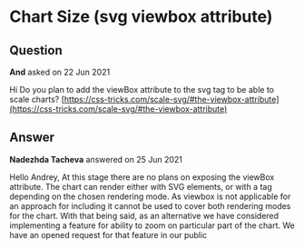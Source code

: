 # Chart Size (svg viewbox attribute)

## Question

**And** asked on 22 Jun 2021

Hi Do you plan to add the viewBox attribute to the svg tag to be able to scale charts? [https://css-tricks.com/scale-svg/#the-viewbox-attribute](https://css-tricks.com/scale-svg/#the-viewbox-attribute)

## Answer

**Nadezhda Tacheva** answered on 25 Jun 2021

Hello Andrey, At this stage there are no plans on exposing the viewBox attribute. The chart can render either with SVG elements, or with a <canvas> tag depending on the chosen rendering mode. As viewbox is not applicable for <canvas> an approach for including it cannot be used to cover both rendering modes for the chart. With that being said, as an alternative we have considered implementing a feature for ability to zoom on particular part of the chart. We have an opened request for that feature in our public
